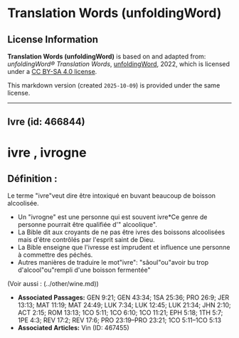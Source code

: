 # Translation Words (unfoldingWord)

## License Information

**Translation Words (unfoldingWord)** is based on and adapted from: _unfoldingWord® Translation Words_, [unfoldingWord](https://unfoldingword.org/utw), 2022, which is licensed under a [CC BY-SA 4.0 license](https://creativecommons.org/licenses/by-sa/4.0/legalcode.en).

This markdown version (created `2025-10-09`) is provided under the same license.



--------------------------------

## Ivre (id: 466844)

ivre , ivrogne
==============

Définition :
------------

Le terme "ivre"veut dire être intoxiqué en buvant beaucoup de boisson alcoolisée.

* Un "ivrogne" est une personne qui est souvent ivre\*Ce genre de personne pourrait être qualifiée d'" alcoolique".
* La Bible dit aux croyants de ne pas être ivres des boissons alcoolisées mais d'être contrôlés par l'esprit saint de Dieu.
* La Bible enseigne que l'ivresse est imprudent et influence une personne à commettre des péchés.
* Autres manières de traduire le mot"ivre": "sâoul"ou"avoir bu trop d'alcool"ou"rempli d'une boisson fermentée"

(Voir aussi : (../other/wine.md))

* **Associated Passages:** GEN 9:21; GEN 43:34; 1SA 25:36; PRO 26:9; JER 13:13; MAT 11:19; MAT 24:49; LUK 7:34; LUK 12:45; LUK 21:34; JHN 2:10; ACT 2:15; ROM 13:13; 1CO 5:11; 1CO 6:10; 1CO 11:21; EPH 5:18; 1TH 5:7; 1PE 4:3; REV 17:2; REV 17:6; PRO 23:19–PRO 23:21; 1CO 5:11–1CO 5:13
* **Associated Articles:** Vin (ID: 467455)

